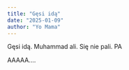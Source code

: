 ```yaml
---
title: "Gęsi idą"
date: "2025-01-09"
author: "Yo Mama"
---
```

Gęsi idą.
Muhammad ali. Się nie pali.
PA


AAAAA....